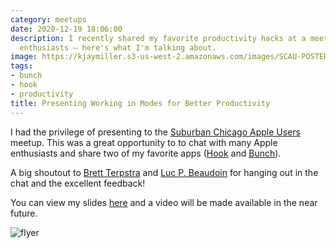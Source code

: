 ```yaml
---
category: meetups
date: 2020-12-19 18:06:00
description: I recently shared my favorite productivity hacks at a meetup for Apple
  enthusiasts – here's what I'm talking about.
image: https://kjaymiller.s3-us-west-2.amazonaws.com/images/SCAU-POSTER-12-19-2020-FINAL.jpg
tags:
- bunch
- hook
- productivity
title: Presenting Working in Modes for Better Productivity
---
```


I had the privilege of presenting to the [Suburban Chicago Apple Users](https://myscau.org) meetup. This was a great opportunity to to chat with many Apple enthusiasts and share two of my favorite apps ([Hook](https://hookproductivity.com) and [Bunch](https://brettterpstra.com/projects/bunch/)).

A big shoutout to [Brett Terpstra](https://twitter.com/ttscoff) and [Luc P. Beaudoin](https://twitter.com/LucCogZest) for hanging out in the chat and the excellent feedback!

You can view my slides [here](https://jmblogstorrage.blob.core.windows.net/media/media/Working%20in%20Modes%20for%20Better%20Productivity.pdf) and a video will be made available in the near future.

![flyer](https://kjaymiller.s3-us-west-2.amazonaws.com/images/SCAU-POSTER-12-19-2020-FINAL.jpg)
